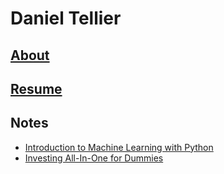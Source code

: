 # Daniel Tellier
## [About](./about.md)
## [Resume](./docs/daniel_tellier.pdf)
## Notes
- [Introduction to Machine Learning with Python](./notes/intro_ml_python.md)
- [Investing All-In-One for Dummies](./notes/invest.md)
